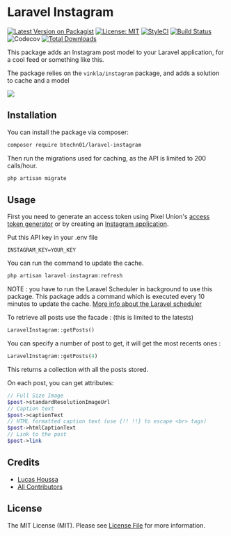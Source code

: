 # Laravel Instagram

[![Latest Version on Packagist](https://img.shields.io/packagist/v/btechn01/laravel-instagram.svg?style=flat-square)](https://packagist.org/packages/btechn01/laravel-instagram)
[![License: MIT](https://img.shields.io/badge/License-MIT-yellow.svg?style=flat-square)](https://opensource.org/licenses/MIT)
[![StyleCI](https://github.styleci.io/repos/221643787/shield?branch=master)](https://github.styleci.io/repos/221643787)
[![Build Status](https://travis-ci.org/btechn01/laravel-instagram.svg?branch=master)](https://travis-ci.org/btechn01/laravel-instagram)
![Codecov](https://img.shields.io/codecov/c/gh/btechn01/laravel-instagram?style=flat-square)
[![Total Downloads](https://img.shields.io/packagist/dt/btechn01/laravel-instagram.svg?style=flat-square)](https://packagist.org/packages/btechn01/laravel-instagram)


This package adds an Instagram post model to your Laravel application, for a cool feed or something like this.

The package relies on the `vinkla/instagram` package, and adds a solution to cache and a model 

![](https://repository-images.githubusercontent.com/221643787/bad3b180-06e3-11ea-919c-7cfe078d10e9)


## Installation

You can install the package via composer:

```bash
composer require btechn01/laravel-instagram
```
Then run the migrations used for caching, as the API is limited to 200 calls/hour.
```bash
php artisan migrate
```

## Usage
First you need to generate an access token using Pixel Union's [access token generator](http://instagram.pixelunion.net) or by creating an [Instagram application](https://www.instagram.com/developer/authentication).

Put this API key in your .env file
```
INSTAGRAM_KEY=YOUR_KEY
```

You can run the command to update the cache.

``` php
php artisan laravel-instagram:refresh
```

NOTE : you have to run the Laravel Scheduler in background to use this package. This package adds a command which is executed every 10 minutes to update the cache. [More info about the Laravel scheduler](https://laravel.com/docs/master/scheduling)

To retrieve all posts use the facade : (this is limited to the latests)
``` php
LaravelInstagram::getPosts()
```
You can specify a number of post to get, it will get the most recents ones : 
``` php
LaravelInstagram::getPosts(4)
```

This returns a collection with all the posts stored. 

On each post, you can get attributes:
``` php
// Full Size Image
$post->standardResolutionImageUrl
// Caption text 
$post->captionText
// HTML formatted caption text (use {!! !!} to escape <br> tags)
$post->htmlCaptionText
// Link to the post
$post->link
```

## Credits

- [Lucas Houssa](https://github.com/whereislucas)
- [All Contributors](../../contributors)

## License

The MIT License (MIT). Please see [License File](LICENSE.md) for more information.
